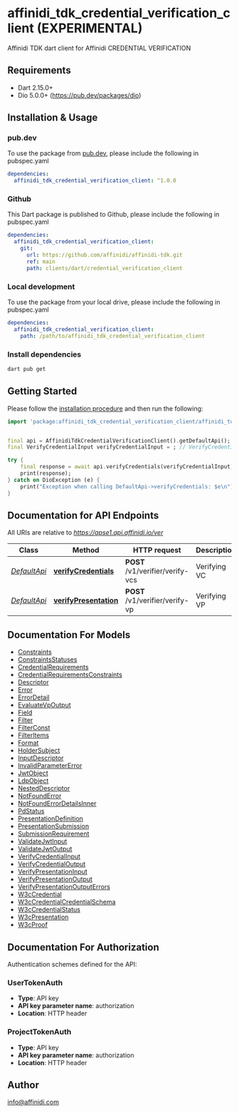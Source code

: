 # affinidi_tdk_credential_verification_client (EXPERIMENTAL)

Affinidi TDK dart client for Affinidi CREDENTIAL VERIFICATION

## Requirements

- Dart 2.15.0+
- Dio 5.0.0+ (https://pub.dev/packages/dio)

## Installation & Usage

### pub.dev

To use the package from [pub.dev](https://pub.dev), please include the following in pubspec.yaml

```yaml
dependencies:
  affinidi_tdk_credential_verification_client: ^1.0.0
```

### Github

This Dart package is published to Github, please include the following in pubspec.yaml

```yaml
dependencies:
  affinidi_tdk_credential_verification_client:
    git:
      url: https://github.com/affinidi/affinidi-tdk.git
      ref: main
      path: clients/dart/credential_verification_client
```

### Local development

To use the package from your local drive, please include the following in pubspec.yaml

```yaml
dependencies:
  affinidi_tdk_credential_verification_client:
    path: /path/to/affinidi_tdk_credential_verification_client
```

### Install dependencies

```bash
dart pub get
```

## Getting Started

Please follow the [installation procedure](#installation--usage) and then run the following:

```dart
import 'package:affinidi_tdk_credential_verification_client/affinidi_tdk_credential_verification_client.dart';


final api = AffinidiTdkCredentialVerificationClient().getDefaultApi();
final VerifyCredentialInput verifyCredentialInput = ; // VerifyCredentialInput | VerifyCredentials

try {
    final response = await api.verifyCredentials(verifyCredentialInput);
    print(response);
} catch on DioException (e) {
    print("Exception when calling DefaultApi->verifyCredentials: $e\n");
}

```

## Documentation for API Endpoints

All URIs are relative to *https://apse1.api.affinidi.io/ver*

| Class                             | Method                                                         | HTTP request                     | Description  |
| --------------------------------- | -------------------------------------------------------------- | -------------------------------- | ------------ |
| [_DefaultApi_](doc/DefaultApi.md) | [**verifyCredentials**](doc/DefaultApi.md#verifycredentials)   | **POST** /v1/verifier/verify-vcs | Verifying VC |
| [_DefaultApi_](doc/DefaultApi.md) | [**verifyPresentation**](doc/DefaultApi.md#verifypresentation) | **POST** /v1/verifier/verify-vp  | Verifying VP |

## Documentation For Models

- [Constraints](doc/Constraints.md)
- [ConstraintsStatuses](doc/ConstraintsStatuses.md)
- [CredentialRequirements](doc/CredentialRequirements.md)
- [CredentialRequirementsConstraints](doc/CredentialRequirementsConstraints.md)
- [Descriptor](doc/Descriptor.md)
- [Error](doc/Error.md)
- [ErrorDetail](doc/ErrorDetail.md)
- [EvaluateVpOutput](doc/EvaluateVpOutput.md)
- [Field](doc/Field.md)
- [Filter](doc/Filter.md)
- [FilterConst](doc/FilterConst.md)
- [FilterItems](doc/FilterItems.md)
- [Format](doc/Format.md)
- [HolderSubject](doc/HolderSubject.md)
- [InputDescriptor](doc/InputDescriptor.md)
- [InvalidParameterError](doc/InvalidParameterError.md)
- [JwtObject](doc/JwtObject.md)
- [LdpObject](doc/LdpObject.md)
- [NestedDescriptor](doc/NestedDescriptor.md)
- [NotFoundError](doc/NotFoundError.md)
- [NotFoundErrorDetailsInner](doc/NotFoundErrorDetailsInner.md)
- [PdStatus](doc/PdStatus.md)
- [PresentationDefinition](doc/PresentationDefinition.md)
- [PresentationSubmission](doc/PresentationSubmission.md)
- [SubmissionRequirement](doc/SubmissionRequirement.md)
- [ValidateJwtInput](doc/ValidateJwtInput.md)
- [ValidateJwtOutput](doc/ValidateJwtOutput.md)
- [VerifyCredentialInput](doc/VerifyCredentialInput.md)
- [VerifyCredentialOutput](doc/VerifyCredentialOutput.md)
- [VerifyPresentationInput](doc/VerifyPresentationInput.md)
- [VerifyPresentationOutput](doc/VerifyPresentationOutput.md)
- [VerifyPresentationOutputErrors](doc/VerifyPresentationOutputErrors.md)
- [W3cCredential](doc/W3cCredential.md)
- [W3cCredentialCredentialSchema](doc/W3cCredentialCredentialSchema.md)
- [W3cCredentialStatus](doc/W3cCredentialStatus.md)
- [W3cPresentation](doc/W3cPresentation.md)
- [W3cProof](doc/W3cProof.md)

## Documentation For Authorization

Authentication schemes defined for the API:

### UserTokenAuth

- **Type**: API key
- **API key parameter name**: authorization
- **Location**: HTTP header

### ProjectTokenAuth

- **Type**: API key
- **API key parameter name**: authorization
- **Location**: HTTP header

## Author

info@affinidi.com
